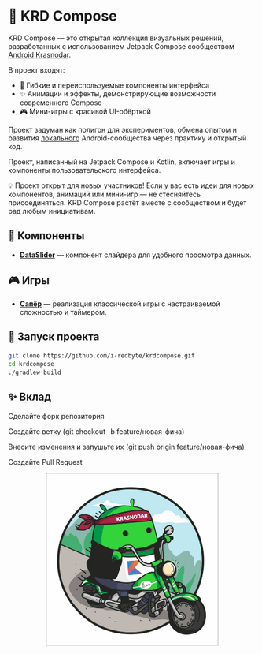 # 🎨 KRD Compose

KRD Compose — это открытая коллекция визуальных решений, разработанных с использованием Jetpack
Compose сообществом [Android Krasnodar](https://t.me/androidkrd).

В проект входят:

- 🧩 Гибкие и переиспользуемые компоненты интерфейса
- ✨ Анимации и эффекты, демонстрирующие возможности современного Compose
- 🎮 Мини-игры с красивой UI-обёрткой

Проект задуман как полигон для экспериментов, обмена опытом и
развития [локального](https://t.me/androidkrd) Android-сообщества
через практику и открытый код.

Проект, написанный на Jetpack Compose и Kotlin, включает игры и компоненты пользовательского
интерфейса.

💡 Проект открыт для новых участников! Если у вас есть идеи для новых компонентов, анимаций или
мини-игр — не стесняйтесь присоединяться. KRD Compose растёт вместе с сообществом и будет рад любым
инициативам.

## 🧩 Компоненты

- **[DataSlider](specification/components/dataslider.md)** — компонент слайдера для удобного
  просмотра данных.

## 🎮 Игры

- **[Сапёр](specification/games/sapper.md)** — реализация классической игры с настраиваемой
  сложностью и таймером.

## 🚀 Запуск проекта

```bash
git clone https://github.com/i-redbyte/krdcompose.git
cd krdcompose
./gradlew build
```

## ✨ Вклад

Сделайте форк репозитория

Создайте ветку (git checkout -b feature/новая-фича)

Внесите изменения и запушьте их (git push origin feature/новая-фича)

Создайте Pull Request


<p align="center">
  <img src="specification/androidkrd.jpg" alt="Превью Android KRD" width="350"/>
</p>